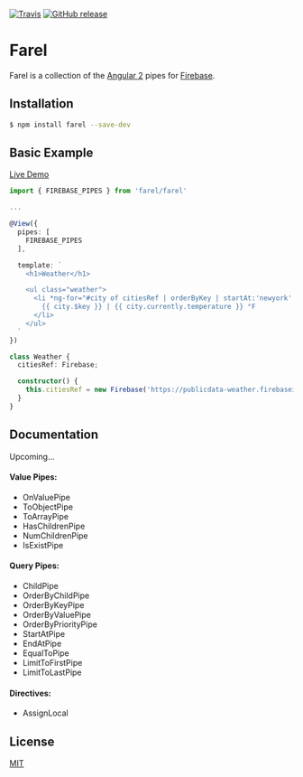 [![Travis](https://img.shields.io/travis/rosendi/farel/master.svg)](https://travis-ci.org/rosendi/farel)
[![GitHub release](https://img.shields.io/github/release/rosendi/farel.svg)](https://github.com/rosendi/farel/releases)

# Farel

Farel is a collection of the [Angular 2](http://angular.io) pipes for [Firebase](http://firebase.com).

## Installation

```bash
$ npm install farel --save-dev
```

## Basic Example

[Live Demo](http://plnkr.co/edit/stDf4Ymr0SX5KGVbdh65)

```typescript
import { FIREBASE_PIPES } from 'farel/farel'

...

@View({
  pipes: [
    FIREBASE_PIPES
  ],

  template: `
    <h1>Weather</h1>

    <ul class="weather">
      <li *ng-for="#city of citiesRef | orderByKey | startAt:'newyork' | endAt: 'sanfrancisco'| toArray">
        {{ city.$key }} | {{ city.currently.temperature }} °F
      </li>
    </ul>
  `
})

class Weather {
  citiesRef: Firebase;

  constructor() {
    this.citiesRef = new Firebase('https://publicdata-weather.firebaseio.com'); // or just a firebase url
  }
}
```

## Documentation

Upcoming...

#### Value Pipes:

- OnValuePipe
- ToObjectPipe
- ToArrayPipe
- HasChildrenPipe
- NumChildrenPipe
- IsExistPipe

#### Query Pipes:

- ChildPipe
- OrderByChildPipe
- OrderByKeyPipe
- OrderByValuePipe
- OrderByPriorityPipe
- StartAtPipe
- EndAtPipe
- EqualToPipe
- LimitToFirstPipe
- LimitToLastPipe

#### Directives:

- AssignLocal

## License

[MIT](LICENSE)
